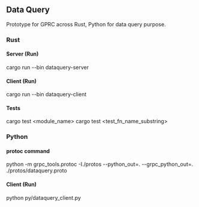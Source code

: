 ## Data Query
Prototype for GPRC across Rust, Python for data query purpose.


### Rust
#### Server (Run)
cargo run --bin dataquery-server

#### Client (Run)
cargo run --bin dataquery-client

#### Tests
cargo test <module_name>
cargo test <test_fn_name_substring>

### Python 
#### protoc command
python -m grpc_tools.protoc -I./protos --python_out=. --grpc_python_out=. ./protos/dataquery.proto

#### Client (Run)
python py/dataquery_client.py
